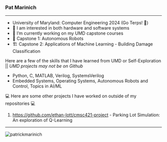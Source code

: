 ### Pat Marinich
---
- University of Maryland: Computer Engineering 2024 (Go Terps! 🐢)
- 🔌 I am interested in both hardware and software systems
- 🔭 I’m currently working on my UMD capstone courses
- 🤖 Capstone 1: Autonomous Robots
- 🏗️ Capstone 2: Applications of Machine Learning - Building Damage Classification

Here are a few of the skills that I have learned from UMD or Self-Exploration || *UMD projects may not be on Github*
- Python, C, MATLAB, Verilog, SystemsVerilog
- Embedded Systems, Operating Systems, Autonomous Robots and Control, Topics in AI/ML

💻 Here are some other projects I have worked on outside of my repositories 💻
  1. https://github.com/ethan-lott/cmsc421-project - Parking Lot Simulation: An exploration of Q-Learning

---
<p align="left"> <img src="https://komarev.com/ghpvc/?username=PatrickMarinich&label=Profile%20views&color=0e75b6&style=flat" alt="patrickmarinich" /> </p>



<!--
**PatrickMarinich/PatrickMarinich** is a ✨ _special_ ✨ repository because its `README.md` (this file) appears on your GitHub profile.

Here are some ideas to get you started:

- 🔭 I’m currently working on ...
- 🌱 I’m currently learning ...
- 👯 I’m looking to collaborate on ...
- 🤔 I’m looking for help with ...
- 💬 Ask me about ...
- 📫 How to reach me: ...
- 😄 Pronouns: ...
- ⚡ Fun fact: ...
-->
